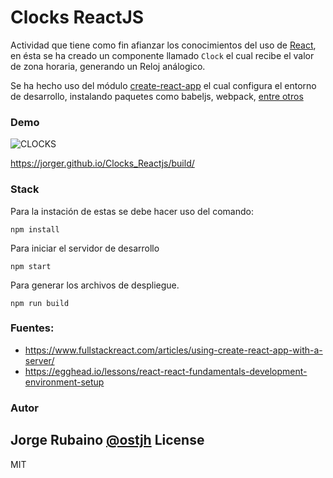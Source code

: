 # Clocks ReactJS

Actividad que tiene como fin afianzar los conocimientos del uso de [React], en ésta se ha creado un componente llamado ``Clock`` 
el cual recibe el valor de zona horaria, generando un Reloj análogico.

Se ha hecho uso del módulo [create-react-app] el cual configura el entorno de desarrollo, 
instalando paquetes como babeljs, webpack, [entre otros]

### Demo

![CLOCKS](https://dl.dropboxusercontent.com/u/181689/videoReloj.gif)

https://jorger.github.io/Clocks_Reactjs/build/

### Stack

Para la instación de estas se debe hacer uso del comando:

```
npm install
```

Para iniciar el servidor de desarrollo

```
npm start
```

Para generar los archivos de despliegue.

```
npm run build
```

### Fuentes:

* https://www.fullstackreact.com/articles/using-create-react-app-with-a-server/
* https://egghead.io/lessons/react-react-fundamentals-development-environment-setup

### Autor
Jorge Rubaino [@ostjh]
License
----
MIT

[@ostjh]:https://twitter.com/ostjh
[React]:https://facebook.github.io/react/
[create-react-app]:https://github.com/facebookincubator/create-react-app/blob/master/README.md#getting-started
[entre otros]:https://github.com/facebookincubator/create-react-app#philosophy
